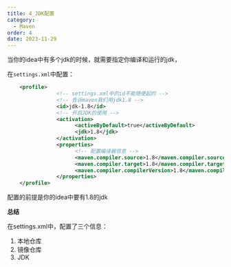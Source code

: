 ```yaml
---
title: 4_JDK配置
category:
  - Maven
order: 4
date: 2023-11-29
---
```


<!-- more -->

当你的idea中有多个jdk的时候，就需要指定你编译和运行的jdk，

在`settings.xml`中配置：

```xml
	<profile>
                <!-- settings.xml中的id不能随便起的 -->
                <!-- 告诉maven我们用jdk1.8 -->
                <id>jdk-1.8</id>
                <!-- 开启JDK的使用 -->
                <activation>
                      <activeByDefault>true</activeByDefault>
                      <jdk>1.8</jdk>
                </activation>
                <properties>
                      <!-- 配置编译器信息 -->
                      <maven.compiler.source>1.8</maven.compiler.source>
                      <maven.compiler.target>1.8</maven.compiler.target>
                      <maven.compiler.compilerVersion>1.8</maven.compiler.compilerVersion>
                </properties>
    </profile>
```

配置的前提是你的idea中要有1.8的jdk

**总结**

在settings.xml中，配置了三个信息：

1. 本地仓库
2. 镜像仓库
3. JDK